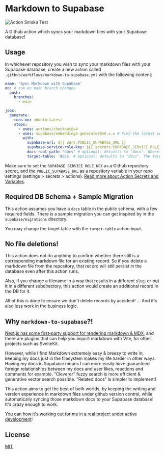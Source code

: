 # Markdown to Supabase

![Action Smoke Test](https://github.com/jmagrippis/markdown-to-supabase/actions/workflows/ci.yaml/badge.svg)

A Github action which syncs your markdown files with your Supabase database!

## Usage

In whichever repository you wish to sync your markdown files with your Supabase database, create a new action called `.github/workflows/markdown-to-supabase.yml` with the following content:

```yml
name: 'Sync Markdown with Supabase'
on: # run on main branch changes
  push:
    branches:
      - main

jobs:
  generate:
    runs-on: ubuntu-latest
    steps:
      - uses: actions/checkout@v4
      - uses: supabase/embeddings-generator@v0.x.x # Find the latest version in the Marketplace
        with:
          supabase-url: ${{ vars.PUBLIC_SUPABASE_URL }}
          supabase-service-role-key: ${{ secrets.SUPABASE_SERVICE_ROLE_KEY }}
          docs-root-path: 'docs' # optional: defaults to "docs". Where the md files you want to sync are located
          target-table: 'docs' # optional: defaults to "docs". The target Supabase DB table
```

Make sure to set the `SUPABASE_SERVICE_ROLE_KEY` as a Github repository secret, and the `PUBLIC_SUPABASE_URL` as a repository variable in your repo settings (settings > secrets > actions). [Read more about Action Secrets and Variables](https://docs.github.com/en/actions/security-guides/using-secrets-in-github-actions#creating-secrets-for-a-repository).

## Required DB Schema + Sample Migration

This action assumes you have a `docs` table in the public schema, with a few required fields. There is a sample migration you can get inspired by in the `supabase/migrations` directory.

You may change the target table with the `target-table` action input.

## No file deletions!

This action does not do anything to confirm whether there still is a corresponding markdown file for an existing record. So if you delete a markdown file from the repository, that record will still persist in the database even after this action runs.

Also, if you change a filename in a way that results in a different `slug`, or put it in a different subdirectory, this action would create an additional record in the DB for it.

All of this is done to ensure we don't delete records by accident! ... And it's also less work in the business logic.

## Why `markdown-to-supabase`?!

[Next.js has some first-party support for rendering markdown & MDX](https://nextjs.org/docs/app/building-your-application/configuring/mdx), and there are plugins that can help you import markdown with Vite, for other projects such as SvelteKit.

However, while I find Markdown extremely easy & breezy to write in, keeping my docs just in the filesystem makes my life harder in other ways. Having my docs in Supabase means I can more easily have guaranteed foreign relationships between my docs and user likes, reactions and comments for example. "Cleverer" fuzzy search is more efficient & generative vector search possible. "Related docs" is simpler to implement!

This action aims to get the best of both worlds, by keeping the writing and version experience in markdown files under github version control, while automatically syncing those markdown docs to your Supabase database! It's crazy enough to work.

You can [how it's working out for me in a real project under active development](https://johnnify.com/)!

## License

[MIT](https://github.com/jmagrippis/markdown-to-supabase/blob/main/LICENSE)
